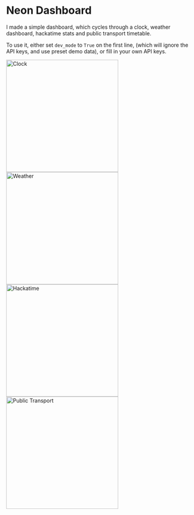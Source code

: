# Neon Dashboard

I made a simple dashboard, which cycles through a clock, weather dashboard, hackatime stats and public transport timetable.

To use it, either set `dev_mode` to `True` on the first line, (which will ignore the API keys, and use preset demo data), or fill in your own API keys.

<div>
<img src="https://cloud-99xsedeqw-hack-club-bot.vercel.app/0screenshot_2025-01-30_153346.png" alt="Clock" width="300">
<img src="https://cloud-99xsedeqw-hack-club-bot.vercel.app/1screenshot_2025-01-30_153421.png" alt="Weather" width="300">
</div>
<div>
<img src="https://cloud-99xsedeqw-hack-club-bot.vercel.app/2screenshot_2025-01-30_153442.png" alt="Hackatime" width="300">
<img src="https://cloud-99xsedeqw-hack-club-bot.vercel.app/3screenshot_2025-01-30_153506.png" alt="Public Transport" width="300">
</div>